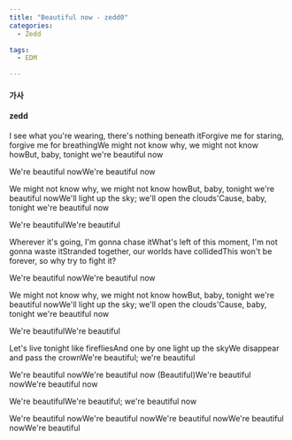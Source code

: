 ```yaml
---
title: "Beautiful now - zedd0"
categories:
  - Zedd

tags:
  - EDM

---
```



#### 가사



#### zedd


I see what you're wearing, there's nothing beneath itForgive me for staring, forgive me for breathingWe might not know why, we might not know howBut, baby, tonight we're beautiful now


We're beautiful nowWe're beautiful now


We might not know why, we might not know howBut, baby, tonight we're beautiful nowWe'll light up the sky; we'll open the clouds'Cause, baby, tonight we're beautiful now


We're beautifulWe're beautiful


Wherever it's going, I'm gonna chase itWhat's left of this moment, I'm not gonna waste itStranded together, our worlds have collidedThis won't be forever, so why try to fight it?


We're beautiful nowWe're beautiful now


We might not know why, we might not know howBut, baby, tonight we're beautiful nowWe'll light up the sky; we'll open the clouds'Cause, baby, tonight we're beautiful now


We're beautifulWe're beautiful


Let's live tonight like firefliesAnd one by one light up the skyWe disappear and pass the crownWe're beautiful; we're beautiful


We're beautiful nowWe're beautiful now (Beautiful)We're beautiful nowWe're beautiful now


We're beautifulWe're beautiful; we're beautiful now


We're beautiful nowWe're beautiful nowWe're beautiful nowWe're beautiful nowWe're beautiful

